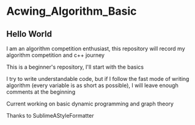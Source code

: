 # Acwing_Algorithm_Basic

## Hello World

I am an algorithm competition enthusiast, this repository will record my algorithm competition and c++ journey

This is a beginner's repository, I'll start with the basics

I try to write understandable code, but if I follow the fast mode of writing algorithm (every variable is as short as possible), I will leave enough comments at the beginning

Current working on basic dynamic programming and graph theory

Thanks to SublimeAStyleFormatter